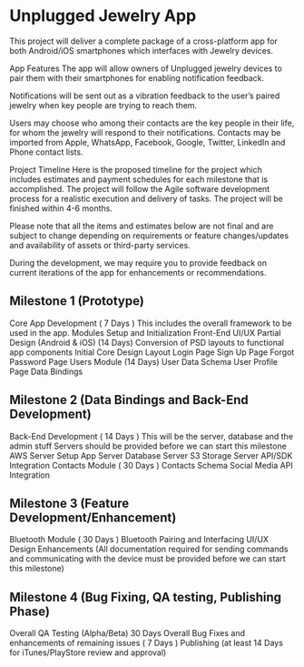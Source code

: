 # Unplugged Jewelry App

This project will deliver a complete package of a cross-platform app for both Android/iOS smartphones which interfaces with Jewelry devices.

App Features
The app will allow owners of Unplugged jewelry devices to pair them with their smartphones for enabling notification feedback.

Notifications will be sent out as a vibration feedback to the user’s paired jewelry when key people are trying to reach them.

Users may choose who among their contacts are the key people in their life, for whom the jewelry will respond to their notifications. Contacts may be imported from Apple, WhatsApp, Facebook, Google, Twitter, LinkedIn and Phone contact lists. 

Project Timeline
Here is the proposed timeline for the project which includes estimates and payment schedules for each milestone that is accomplished. The project will follow the Agile software development process for a realistic execution and delivery of tasks. The project will be finished within 4-6 months.

Please note that all the items and estimates below are not final and are subject to change depending on requirements or feature changes/updates and availability of assets or third-party services.

During the development, we may require you to provide feedback on current iterations of the app for enhancements or recommendations.

## Milestone 1 (Prototype)
Core App Development ( 7 Days )
This includes the overall framework to be used in the app. 
Modules Setup and Initialization 
Front-End UI/UX Partial Design (Android & iOS) (14 Days) 
Conversion of PSD layouts to functional app components
Initial Core Design Layout 
Login Page
Sign Up Page
Forgot Password Page
Users Module (14 Days)
User Data Schema
User Profile Page
Data Bindings

## Milestone 2 (Data Bindings and Back-End Development)
Back-End Development ( 14 Days )
This will be the server, database and the admin stuff
Servers should be provided before we can start this milestone
AWS Server Setup
App Server
Database Server
S3 Storage Server
API/SDK Integration
Contacts Module ( 30 Days )
Contacts Schema
Social Media API Integration

## Milestone 3 (Feature Development/Enhancement)
Bluetooth Module ( 30 Days )
Bluetooth Pairing and Interfacing
UI/UX Design Enhancements
(All documentation required for sending commands and communicating with the device must be provided before we can start this milestone)

## Milestone 4 (Bug Fixing, QA testing, Publishing Phase)
Overall QA Testing (Alpha/Beta) 30 Days
Overall Bug Fixes and enhancements of remaining issues ( 7 Days )
Publishing (at least 14 Days for iTunes/PlayStore review and approval)
